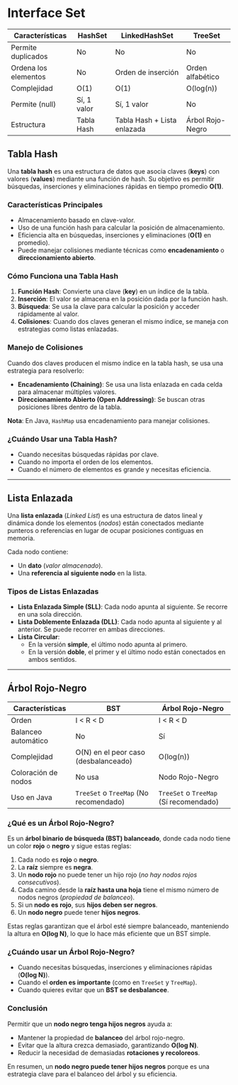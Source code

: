 # Interface Set

| Características     | HashSet      | LinkedHashSet       | TreeSet          |
|---------------------|-------------|---------------------|------------------|
| Permite duplicados | No          | No                  | No               |
| Ordena los elementos | No         | Orden de inserción  | Orden alfabético |
| Complejidad       | O(1)        | O(1)                | O(log(n))        |
| Permite (null)    | Sí, 1 valor  | Sí, 1 valor        | No               |
| Estructura       | Tabla Hash  | Tabla Hash + Lista enlazada | Árbol Rojo-Negro |

## Tabla Hash

Una **tabla hash** es una estructura de datos que asocia claves (**keys**) con valores (**values**) mediante una función de hash. Su objetivo es permitir búsquedas, inserciones y eliminaciones rápidas en tiempo promedio **O(1)**.

### Características Principales
- Almacenamiento basado en clave-valor.
- Uso de una función hash para calcular la posición de almacenamiento.
- Eficiencia alta en búsquedas, inserciones y eliminaciones (**O(1)** en promedio).
- Puede manejar colisiones mediante técnicas como **encadenamiento** o **direccionamiento abierto**.

### Cómo Funciona una Tabla Hash
1. **Función Hash**: Convierte una clave (**key**) en un índice de la tabla.
2. **Inserción**: El valor se almacena en la posición dada por la función hash.
3. **Búsqueda**: Se usa la clave para calcular la posición y acceder rápidamente al valor.
4. **Colisiones**: Cuando dos claves generan el mismo índice, se maneja con estrategias como listas enlazadas.

### Manejo de Colisiones
Cuando dos claves producen el mismo índice en la tabla hash, se usa una estrategia para resolverlo:
- **Encadenamiento (Chaining)**: Se usa una lista enlazada en cada celda para almacenar múltiples valores.
- **Direccionamiento Abierto (Open Addressing)**: Se buscan otras posiciones libres dentro de la tabla.

**Nota**: En Java, `HashMap` usa encadenamiento para manejar colisiones.

### ¿Cuándo Usar una Tabla Hash?
- Cuando necesitas búsquedas rápidas por clave.
- Cuando no importa el orden de los elementos.
- Cuando el número de elementos es grande y necesitas eficiencia.

---

## Lista Enlazada

Una **lista enlazada** (*Linked List*) es una estructura de datos lineal y dinámica donde los elementos (*nodos*) están conectados mediante punteros o referencias en lugar de ocupar posiciones contiguas en memoria.

Cada nodo contiene:
- Un **dato** (*valor almacenado*).
- Una **referencia al siguiente nodo** en la lista.

### Tipos de Listas Enlazadas
- **Lista Enlazada Simple (SLL)**: Cada nodo apunta al siguiente. Se recorre en una sola dirección.
- **Lista Doblemente Enlazada (DLL)**: Cada nodo apunta al siguiente y al anterior. Se puede recorrer en ambas direcciones.
- **Lista Circular**:
  - En la versión **simple**, el último nodo apunta al primero.
  - En la versión **doble**, el primer y el último nodo están conectados en ambos sentidos.

---

## Árbol Rojo-Negro

| Características | BST                          | Árbol Rojo-Negro        |
|---------------|-----------------------------|------------------------|
| Orden        | I < R < D                    | I < R < D              |
| Balanceo automático | No                     | Sí                     |
| Complejidad  | O(N) en el peor caso (desbalanceado) | O(log(n))               |
| Coloración de nodos | No usa                   | Nodo Rojo-Negro        |
| Uso en Java  | `TreeSet` o `TreeMap` (No recomendado) | `TreeSet` o `TreeMap` (Sí recomendado) |

### ¿Qué es un Árbol Rojo-Negro?
Es un **árbol binario de búsqueda (BST) balanceado**, donde cada nodo tiene un color **rojo** o **negro** y sigue estas reglas:

1. Cada nodo es **rojo** o **negro**.
2. La **raíz** siempre es **negra**.
3. Un **nodo rojo** no puede tener un hijo rojo (*no hay nodos rojos consecutivos*).
4. Cada camino desde la **raíz hasta una hoja** tiene el mismo número de nodos negros (*propiedad de balanceo*).
5. Si un **nodo es rojo**, sus **hijos deben ser negros**.
6. Un **nodo negro** puede tener **hijos negros**.

Estas reglas garantizan que el árbol esté siempre balanceado, manteniendo la altura en **O(log N)**, lo que lo hace más eficiente que un BST simple.

### ¿Cuándo usar un Árbol Rojo-Negro?
- Cuando necesitas búsquedas, inserciones y eliminaciones rápidas (**O(log N)**).
- Cuando el **orden es importante** (como en `TreeSet` y `TreeMap`).
- Cuando quieres evitar que un **BST se desbalancee**.

### Conclusión
Permitir que un **nodo negro tenga hijos negros** ayuda a:
- Mantener la propiedad de **balanceo** del árbol rojo-negro.
- Evitar que la altura crezca demasiado, garantizando **O(log N)**.
- Reducir la necesidad de demasiadas **rotaciones y recoloreos**.

En resumen, un **nodo negro puede tener hijos negros** porque es una estrategia clave para el balanceo del árbol y su eficiencia.
